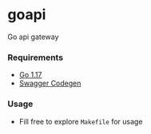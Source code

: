# goapi

Go api gateway

### Requirements
- [Go 1.17](https://go.dev/dl)
- [Swagger Codegen](https://formulae.brew.sh/formula/swagger-codegen)

### Usage
- Fill free to explore `Makefile` for usage
